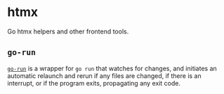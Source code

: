 # htmx

Go htmx helpers and other frontend tools.

## `go-run`

[`go-run`](./bin/go-run) is a wrapper for `go run` that watches for changes, and initiates an automatic relaunch and rerun if any files are changed, if there is an interrupt, or if the program exits, propagating any exit code. 
